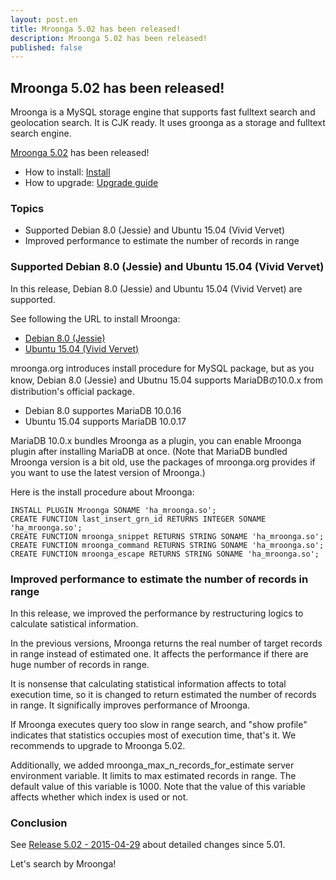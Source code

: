 ```yaml
---
layout: post.en
title: Mroonga 5.02 has been released!
description: Mroonga 5.02 has been released!
published: false
---
```


## Mroonga 5.02 has been released!

Mroonga is a MySQL storage engine that supports fast fulltext search and geolocation search. It is CJK ready. It uses groonga as a storage and fulltext search engine.

[Mroonga 5.02](/docs/news.html#release-5-02) has been released!

* How to install: [Install](/docs/install.html)
* How to upgrade: [Upgrade guide](/docs/upgrade.html)

### Topics

* Supported Debian 8.0 (Jessie) and Ubuntu 15.04 (Vivid Vervet)
* Improved performance to estimate the number of records in range

### Supported Debian 8.0 (Jessie) and Ubuntu 15.04 (Vivid Vervet)

In this release, Debian 8.0 (Jessie) and Ubuntu 15.04 (Vivid Vervet) are supported.

See following the URL to install Mroonga:

* [Debian 8.0 (Jessie)](/docs/install/debian.html#jessie)
* [Ubuntu 15.04 (Vivid Vervet)](/docs/install/ubuntu.html)

mroonga.org introduces install procedure for MySQL package, but as you know, Debian 8.0 (Jessie) and Ubutnu 15.04 supports MariaDBの10.0.x from distribution's official package.

* Debian 8.0 supportes MariaDB 10.0.16
* Ubuntu 15.04 supports MariaDB 10.0.17

MariaDB 10.0.x bundles Mroonga as a plugin, you can enable Mroonga plugin after installing MariaDB at once.  (Note that MariaDB bundled Mroonga version is a bit old, use the packages of mroonga.org provides if you want to use the latest version of Mroonga.)

Here is the install procedure about Mroonga:

    INSTALL PLUGIN Mroonga SONAME 'ha_mroonga.so';
    CREATE FUNCTION last_insert_grn_id RETURNS INTEGER SONAME 'ha_mroonga.so';
    CREATE FUNCTION mroonga_snippet RETURNS STRING SONAME 'ha_mroonga.so';
    CREATE FUNCTION mroonga_command RETURNS STRING SONAME 'ha_mroonga.so';
    CREATE FUNCTION mroonga_escape RETURNS STRING SONAME 'ha_mroonga.so';

### Improved performance to estimate the number of records in range

In this release, we improved the performance by restructuring logics to calculate satistical information.

In the previous versions, Mroonga returns the real number of target records in range instead of estimated one. It affects the performance if there are huge number of records in range.

It is nonsense that calculating statistical information affects to total execution time, so it is changed to return estimated the number of records in range. It significally improves performance of Mroonga.

If Mroonga executes query too slow in range search, and "show profile" indicates that statistics occupies most of execution time, that's it. We recommends to upgrade to Mroonga 5.02.

Additionally, we added mroonga_max_n_records_for_estimate server environment variable. It limits to max estimated records in range. The default value of this variable is 1000. Note that the value of this variable affects whether which index is used or not.

### Conclusion

See [Release 5.02 - 2015-04-29](/docs/news.html#release-5-02) about detailed changes since 5.01.

Let's search by Mroonga!
